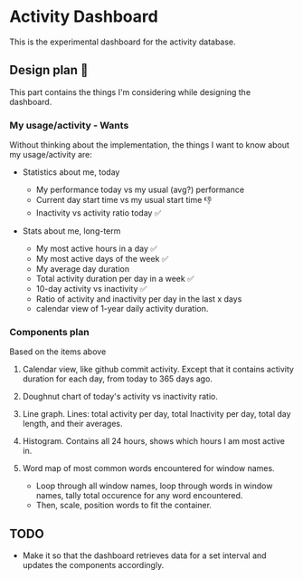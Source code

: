 # Activity Dashboard  

This is the experimental dashboard for the activity database.

## Design plan 📝	

This part contains the things I'm considering while designing the dashboard.

### My usage/activity - Wants

Without thinking about the implementation, the things I want to know about
my usage/activity are:

- Statistics about me, today
    - My performance today vs my usual (avg?) performance
    - Current day start time vs my usual start time 👎
    - Inactivity vs activity ratio today ✅

- Stats about me, long-term
    - My most active hours in a day ✅	
    - My most active days of the week  ✅	
    - My average day duration
    - Total activity duration per day in a week ✅	
    - 10-day activity vs inactivity ✅	
    - Ratio of activity and inactivity per day in the last x days 
    - calendar view of 1-year daily activity duration.


### Components plan

Based on the items above

1. Calendar view, like github commit activity. Except that it contains activity
duration for each day, from today to 365 days ago.

2. Doughnut chart of today's activity vs inactivity ratio.

3. Line graph. Lines: total activity per day, total Inactivity per day, total
day length, and their averages.

4. Histogram. Contains all 24 hours, shows which hours I am most active in.

5. Word map of most common words encountered for window names.
	- Loop through all window names, loop through words in window names, tally
	total occurence for any word encountered. 
    - Then, scale, position words to fit the container.

## TODO

- Make it so that the dashboard retrieves data for a set interval and updates
the components accordingly.
